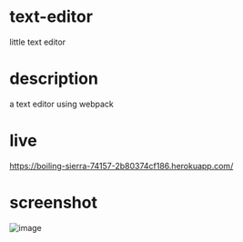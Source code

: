 # text-editor
little text editor
# description
a text editor using webpack
# live
https://boiling-sierra-74157-2b80374cf186.herokuapp.com/
# screenshot
![image](https://github.com/gtnq/text-editor/assets/78008918/982f1828-5713-40d4-ba86-bf72f7eac628)
